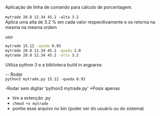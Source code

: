 
Aplicação de linha de comando para cálculo de porcentagem.<br/><br/>
``mytrade 20.8 12.34 45.2 -alta 3.2``<br/>
Aplica uma alta de 3.2 % em cada valor respecitivamente e os retorna na mesma na
mesma ordem


uso
```sh
mytrade 15.12 -queda 0.93
mytrade 20.8 12.34 45.2 -queda 2.0
mytrade 20.8 12.34 45.2 -alta 3.2
```

Utiliza python 3 e a biblioteca build in argparse.

--
Rodar<br/>
``python3 mytrade.py 15.12 -queda 0.93``

\-Rodar sem digitar 'python3 mytrade.py' *Posix apenas
- tire a extenção .py
- ``chmod +x mytrade``
- ponhe esse arquivo no bin (poder ser do usuário ou do sistema)




